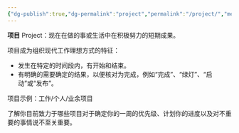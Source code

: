 ```yaml
---
{"dg-publish":true,"dg-permalink":"project","permalink":"/project/","metatags":{"description":"个人存放需要管理的项目的地方，聚焦于在做的事或短期成果。","og:site_name":"DavonOs","og:title":"Project","og:type":"article","og:url":"https://zuji.eu.org/project","og:image":"https://cdn.pixabay.com/photo/2017/09/11/11/02/project-management-2738521_640.jpg","og:image:width":"400","og:image:alt":"articlecover","og:locale":"zh_cn"},"created":"2024-08-29T08:12:09.738+08:00","updated":"2025-07-10T13:44:13.612+08:00"}
---
```



**项目** Project：现在在做的事或生活中在积极努力的短期成果。

项目成为组织现代工作理想方式的特征：
- 发生在特定的时间段内，有开始和结束。
- 有明确的需要确定的结果，以便核对为完成，例如“完成”、“绿灯”、“启动”或“发布”。

项目示例：工作/个人/业余项目

了解你目前致力于哪些项目对于确定你的一周的优先级、计划你的进度以及对不重要的事情说不至关重要。






